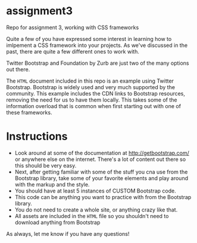 # assignment3
Repo for assignment 3, working with CSS frameworks

Quite a few of you have expressed some interest in learning how to imlpement a CSS framework into your projects. As we've discussed in the past, there are quite a few different ones to work with.

Twitter Bootstrap and Foundation by Zurb are just two of the many options out there.

The `HTML` document included in this repo is an example using Twitter Bootstrap. Bootstrap is widely used and very much supported by the community. This example includes the CDN links to Bootstrap resources, removing the need for us to have them locally. This takes some of the information overload that is common when first starting out with one of these frameworks.

# Instructions

 - Look around at some of the documentation at http://getbootstrap.com/ or anywhere else on the internet. There's a lot of content out there so this should be very easy.
 - Next, after getting familiar with some of the stuff you cna use from the Bootstrap library, take some of your favorite elements and play around with the markup and the style.
 - You should have at least 5 instances of CUSTOM Bootstrap code.
 - This code can be anything you want to practice with from the Bootstrap library.
 - You do not need to create a whole site, or anything crazy like that.
 - All assets are included in the `HTML` file so you shouldn't need to download anything from Bootstrap

As always, let me know if you have any questions!